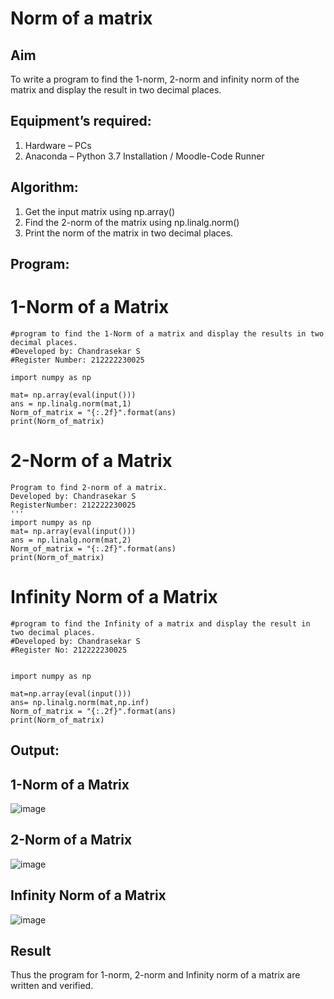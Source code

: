 # Norm of a matrix
## Aim
To write a program to find the 1-norm, 2-norm and infinity norm of the matrix and display the result in two decimal places.
## Equipment’s required:
1.	Hardware – PCs
2.	Anaconda – Python 3.7 Installation / Moodle-Code Runner
## Algorithm:
1. Get the input matrix using np.array()    
2. Find the 2-norm of the matrix using np.linalg.norm()
3. Print the norm of the matrix in two decimal places.
## Program:

# 1-Norm of a Matrix
```
#program to find the 1-Norm of a matrix and display the results in two decimal places.
#Developed by: Chandrasekar S
#Register Number: 212222230025

import numpy as np

mat= np.array(eval(input()))
ans = np.linalg.norm(mat,1)
Norm_of_matrix = "{:.2f}".format(ans)
print(Norm_of_matrix)
```



# 2-Norm of a Matrix
```
Program to find 2-norm of a matrix.
Developed by: Chandrasekar S
RegisterNumber: 212222230025
'''
import numpy as np
mat= np.array(eval(input()))
ans = np.linalg.norm(mat,2)
Norm_of_matrix = "{:.2f}".format(ans)
print(Norm_of_matrix)

```



# Infinity Norm of a Matrix
```
#program to find the Infinity of a matrix and display the result in two decimal places.
#Developed by: Chandrasekar S
#Register No: 212222230025


import numpy as np

mat=np.array(eval(input()))
ans= np.linalg.norm(mat,np.inf)
Norm_of_matrix = "{:.2f}".format(ans)
print(Norm_of_matrix)
```

## Output:
## 1-Norm of a Matrix
![image](https://github.com/ChandrasekarS22008273/Norm-of-a-matrix/assets/119643845/b8416d83-4c17-4a73-bfed-a76031eca32a)


## 2-Norm of a Matrix
![image](https://github.com/ChandrasekarS22008273/Norm-of-a-matrix/assets/119643845/8b144189-3c3f-4c96-a81b-81cce6a22a7a)

## Infinity Norm of a Matrix
![image](https://github.com/ChandrasekarS22008273/Norm-of-a-matrix/assets/119643845/17b1723f-31bc-423d-be71-ab91dee2b86a)

## Result
Thus the program for 1-norm, 2-norm and Infinity norm of a matrix are written and verified.
